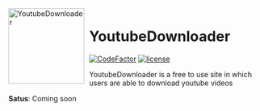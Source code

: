 <img width="150" height="150" align="left" style="float: left; margin: 0 10px 0 0;" alt="YoutubeDownloader" src="https://img.icons8.com/ios/344/youtube-live.png">

# YoutubeDownloader

[![CodeFactor](https://www.codefactor.io/repository/github/supersweatytejas/youtubedownloader/badge/main)](https://www.codefactor.io/repository/github/supersweatytejas/youtubedownloader/overview/main)
[![license](https://nuggies.js.org/assets/img/license.ade17f5e.svg)](https://github.com/SuperSweatyTejas/YoutubeDownloader/LICENSE)


YoutubeDownloader is a free to use site in which users are able to download youtube videos

**Satus**: Coming soon
